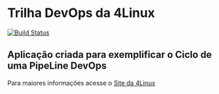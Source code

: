 # Trilha DevOps da 4Linux

<!-- Altere a Flag abaixo com sua URL do Travis -->
[![Build Status](https://travis-ci.com/Gil142/DevOpsLab-HelloWorld.svg?branch=master)](https://travis-ci.com/Gil142/DevOpsLab-HelloWorld)
## Aplicação criada para exemplificar o Ciclo de uma PipeLine DevOps


Para maiores informações acesse o [Site da 4Linux](https://www.4linux.com.br/cursos/devops)
